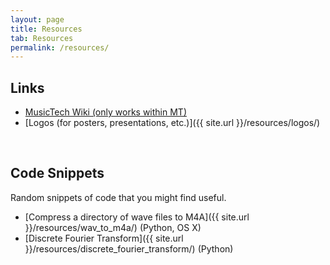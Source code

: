 ```yaml
---
layout: page
title: Resources
tab: Resources
permalink: /resources/
---
```


## Links

* [MusicTech Wiki (only works within MT)](http://132.206.14.8/wiki/index.php/Main_Page)
* [Logos (for posters, presentations, etc.)]({{ site.url }}/resources/logos/)  
<br>

## Code Snippets

Random snippets of code that you might find useful.

* [Compress a directory of wave files to M4A]({{ site.url }}/resources/wav_to_m4a/) (Python, OS X)
* [Discrete Fourier Transform]({{ site.url }}/resources/discrete_fourier_transform/) (Python)
